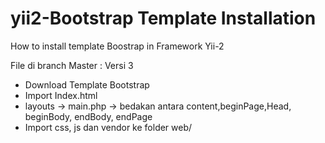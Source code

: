 # yii2-Bootstrap Template Installation
How to install template Boostrap in Framework Yii-2

File di branch Master : 
Versi 3


- Download Template Bootstrap
- Import Index.html
- layouts -> main.php -> bedakan antara content,beginPage,Head, beginBody, endBody, endPage
- Import css, js dan vendor ke folder web/
